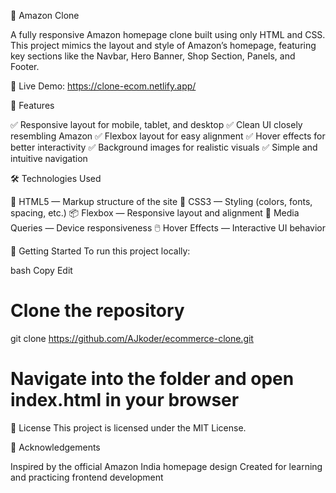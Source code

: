 🛒 Amazon Clone

A fully responsive Amazon homepage clone built using only HTML and CSS. This project mimics the layout and style of Amazon’s homepage, featuring key sections like the Navbar, Hero Banner, Shop Section, Panels, and Footer.

🔗 Live Demo: https://clone-ecom.netlify.app/

📌 Features

✅ Responsive layout for mobile, tablet, and desktop
✅ Clean UI closely resembling Amazon
✅ Flexbox layout for easy alignment
✅ Hover effects for better interactivity
✅ Background images for realistic visuals
✅ Simple and intuitive navigation

🛠️ Technologies Used

🧱 HTML5 — Markup structure of the site
🎨 CSS3 — Styling (colors, fonts, spacing, etc.)
📦 Flexbox — Responsive layout and alignment
📱 Media Queries — Device responsiveness
🖱️ Hover Effects — Interactive UI behavior

🚀 Getting Started
To run this project locally:

bash
Copy
Edit

# Clone the repository
git clone https://github.com/AJkoder/ecommerce-clone.git

# Navigate into the folder and open index.html in your browser

📄 License
This project is licensed under the MIT License.

🙏 Acknowledgements

Inspired by the official Amazon India homepage design
Created for learning and practicing frontend development